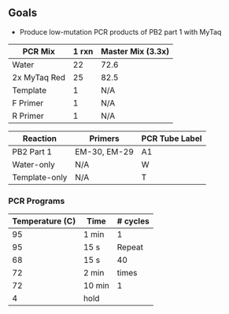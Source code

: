 ## Goals

- Produce low-mutation PCR products of PB2 part 1 with MyTaq


| PCR Mix    | 1 rxn | Master Mix (3.3x) |
|------------|-------|-------------------|
| Water      | 22    | 72.6              |
| 2x MyTaq Red | 25    | 82.5               |
| Template   | 1     | N/A               |
| F Primer   | 1     | N/A               |
| R Primer   | 1     | N/A               |

| Reaction      | Primers      | PCR Tube Label |
|---------------|--------------|----------------|
| PB2 Part 1    | EM-30, EM-29 | A1             |
| Water-only    | N/A          | W             |
| Template-only | N/A          | T             |

### PCR Programs

| Temperature (C)      | Time           | # cycles |
|----------------------|----------------|----------|
| 95                   | 1 min          | 1        |
| 95                   | 15 s           | Repeat   |
| 68       | 15 s            | 40       |
| 72                   | 2 min          | times    |
| 72                   | 10 min         | 1        |
| 4                    | hold           |          |
